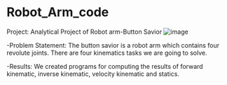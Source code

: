 # Robot_Arm_code

Project: Analytical Project of Robot arm-Button Savior
![image](https://user-images.githubusercontent.com/67730218/146101513-92586a6a-8422-4195-98e7-164f414e1782.png)

-Problem Statement:
The button savior is a robot arm which contains four revolute joints. There are four kinematics tasks we are going to solve.

-Results:
We created programs for computing the results of forward kinematic, inverse kinematic, velocity kinematic and statics.
